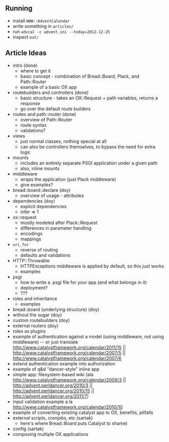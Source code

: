 ## Running

* install `WWW::AdventCalendar`
* write something in `articles/`
* run `advcal -c advent.ini --today=2012-12-25`
* inspect `out/`

## Article Ideas

* intro (done)
  * where to get it
  * basic concept - combination of Bread::Board, Plack, and Path::Router
  * example of a basic OX app
* routebuilders and controllers (done)
  * basic structure - takes an OX::Request + path variables, returns a response
  * go over the default route builders
* routes and path::router (done)
  * overview of Path::Router
  * route syntax
  * validations?
* views
  * just normal classes, nothing special at all
  * can also be controllers themselves, to bypass the need for extra logic
* mounts
  * includes an entirely separate PSGI application under a given path
  * also, inline mounts
* middleware
  * wraps the application (just Plack middleware)
  * give examples?
* bread::board::declare (doy)
  * overview of usage - attributes
* dependencies (doy)
  * explicit dependencies
  * infer => 1
* ox::request
  * mostly modeled after Plack::Request
  * differences in parameter handling
  * encodings
  * mappings
* `uri_for`
  * reverse of routing
  * defaults and validations
* HTTP::Throwable
  * HTTPExceptions middleware is applied by default, so this just works
  * examples
* psgi
  * how to write a .psgi file for your app (and what belongs in it)
  * deployment?
  * ???
* roles and inheritance
  * examples
* bread::board (underlying structure) (doy)
* without the sugar (doy)
* custom routebuilders (doy)
* external routers (doy)
* roles as plugins
* example of authentication against a model (using middleware, not using middleware) -- or just translate http://www.catalystframework.org/calendar/2011/15 || http://www.catalystframework.org/calendar/2007/5 || http://www.catalystframework.org/calendar/2007/6
* extend authentication example into authorization
* example of q&d "dancer-style" inline app
* simple app: filesystem-based wiki (ala http://www.catalystframework.org/calendar/2009/3 || http://advent.perldancer.org/2010/3 || http://advent.perldancer.org/2010/15 || http://advent.perldancer.org/2011/7)
* input validation example a la http://www.catalystframework.org/calendar/2010/10
* example of converting existing catalyst app to OX, benefits, pitfalls
* external scripts, cronjobs, etc (sartak)
  * here's where Bread::Board puts Catalyst to shame)
* config (sartak)
* composing multiple OX applications
